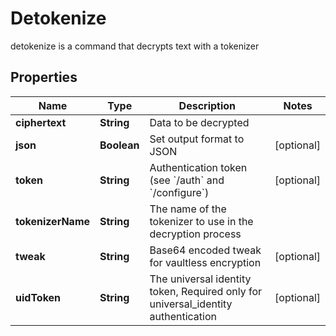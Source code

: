 

# Detokenize

detokenize is a command that decrypts text with a tokenizer

## Properties

| Name | Type | Description | Notes |
|------------ | ------------- | ------------- | -------------|
|**ciphertext** | **String** | Data to be decrypted |  |
|**json** | **Boolean** | Set output format to JSON |  [optional] |
|**token** | **String** | Authentication token (see &#x60;/auth&#x60; and &#x60;/configure&#x60;) |  [optional] |
|**tokenizerName** | **String** | The name of the tokenizer to use in the decryption process |  |
|**tweak** | **String** | Base64 encoded tweak for vaultless encryption |  [optional] |
|**uidToken** | **String** | The universal identity token, Required only for universal_identity authentication |  [optional] |



